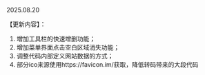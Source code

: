 2025.08.20

【更新内容】：
1. 增加工具栏的快速增删功能；
2. 增加菜单界面点击空白区域消失功能；
3. 调整代码内部定义网站数据的方式；
4. 部分ico来源使用https://favicon.im/获取，降低转码带来的大段代码
